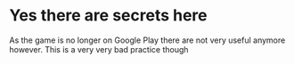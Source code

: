 # Yes there are secrets here

As the game is no longer on Google Play there are not very useful anymore however. This is a very very bad practice though
